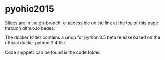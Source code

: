 # pyohio2015

Slides are in the gh-branch, or accessible on the link at the top of this page through github.io pages.

The docker folder contains a setup for python 3.5 beta release based on the official docker python:3.4 file.

Code snippets can be found in the code folder.
